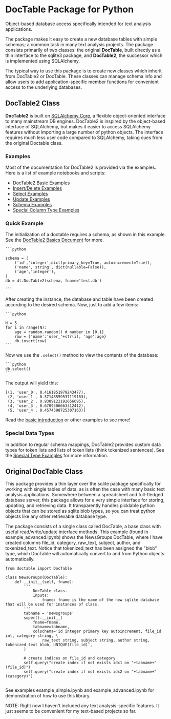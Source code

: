 

# DocTable Package for Python

Object-based database access specifically intended for text analysis applications.

The package makes it easy to create a new database tables with simple schemas; a common task in many text analysis projects. The package consists primarily of two classes: the original **DocTable**, built directly as a thin interface to the sqlite3 package, and **DocTable2**, the successor which is implemented using SQLAlchemy.

The typical way to use this package is to create new classes which inherit from DocTable2 or DocTable. These classes can manage schema info and allow users to add application-specific member functions for convenient access to the underlying databases.

## DocTable2 Class

**DocTable2** is built on [SQLAlchemy Core](https://docs.sqlalchemy.org/en/13/core/), a flexible object-oriented interface to many mainstream DB engines. DocTable2 is inspired by the object-based interface of SQLAlchemy, but makes it easier to access SQLAlchemy features without importing a large number of python objects. The interface requires much less user code compared to SQLAlchemy, taking cues from the original Doctable class.

### Examples
Most of the documentation for DocTable2 is provided via the examples. Here is a list of example notebooks and scripts:

- [DocTable2 Basic Examples](examples/dt2_basics.ipynb)
- [Insert/Delete Examples](examples/dt2_insert_delete.ipynb)
- [Select Examples](examples/dt2_select.ipynb)
- [Update Examples](examples/dt2_update.ipynb)
- [Schema Examples](examples/dt2_schema.py)
- [Special Column Type Examples](examples/dt2_specialtypes.ipynb)

### Quick Example

The initialization of a doctable requires a schema, as shown in this example. See the [DocTable2 Basics Document](examples/dt2_basics.ipynb) for more.

    ```python

    schema = (
        ('id','integer',dict(primary_key=True, autoincrement=True)),
        ('name','string', dict(nullable=False)),
        ('age','integer'),
    )
    db = dt.DocTable2(schema, fname='test.db')

    ```
    
After creating the instance, the database and table have been created according to the desired schema. Now, just to add a few items:

    ```python
    
    N = 5
    for i in range(N):
        age = random.random() # number in [0,1]
        row = {'name':'user_'+str(i), 'age':age}
        db.insert(row)
    ```

Now we use the ```.select()``` method to view the contents of the database:

    ```python
    db.select()
    ```
The output will yield this:

```
[(1, 'user_0', 0.4161851979243477),
 (2, 'user_1', 0.37148559537119163),
 (3, 'user_2', 0.9389122192656695),
 (4, 'user_3', 0.6709306663312412),
 (5, 'user_4', 0.4574398725307163)]
```
    
Read the [basic introduction](examples/dt2_basics.ipynb) or other examples to see more!

    
### Special Data Types

In addition to regular schema mappings, DocTable2 provides custom data types for token lists and lists of token lists (think tokenized sentences). See the [Special Type Examples](examples/dt2_specialtypes.ipynb) for more information.



## Original DocTable Class

This package provides a thin layer over the sqlite package specifically for working with single tables of data, as is often the case with many basic text analysis applications. Somewhere between a spreadsheet and full-fledged database server, this package allows for a very simple interface for storing, updating, and retrieving data. It transparently handles picklable python objects that can be stored as sqlite blob types, so you can treat python objects like any other retrievable database type.

The package consists of a single class called DocTable, a base class with useful read/write/update interface methods. This example (found in example_advanced.ipynb) shows the NewsGroups DocTable, where I have created columns file_id, category, raw_text, subject, author, and tokenized_text. Notice that tokenized_text has been assigned the "blob" type, which DocTable will automatically convert to and from Python objects automatically.


```
from doctable import DocTable

class NewsGroups(DocTable):
    def __init__(self, fname):
        '''
            DocTable class.
            Inputs:
                fname: fname is the name of the new sqlite database that will be used for instances of class.
        '''
        tabname = 'newsgroups'
        super().__init__(
            fname=fname, 
            tabname=tabname, 
            colschema='id integer primary key autoincrement, file_id int, category string, \
                raw_text string, subject string, author string, tokenized_text blob, UNIQUE(file_id)',
        )
        
        # create indices on file_id and category
        self.query("create index if not exists idx1 on "+tabname+"(file_id)")
        self.query("create index if not exists idx2 on "+tabname+"(category)")


```

See examples example_simple.ipynb and example_advanced.ipynb for demonstration of how to use this library.


NOTE: Right now I haven't included any text analysis-specific features. It just seems to be convenient for my text-based projects so far.



